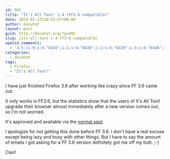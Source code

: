 ```yaml
---
id: 491
title: "It's All Text! 1.4 (FF3.6 compatible)"
date: 2010-01-23T18:53:57+00:00
author: docwhat
layout: post
guid: http://docwhat.org/?p=491
slug: /its-all-text-1-4-ff3-6-compatible/
openid_comments:
  - 'a:5:{i:0;s:4:"6435";i:1;s:4:"6438";i:2;s:4:"6439";i:3;s:4:"6446";i:4;s:4:"6447";}'
categories:
  - docwhat
tags:
  - Firefox
  - "It's All Text!"
---
```

I have just finished Firefox 3.6 after working like crazy since FF 3.6 came out.

It only works in FF3.6, but the statistics show that the users of It's All Text! upgrade their browser almost immediately after a new version comes out, so I'm not worried.

It's approved and available via the [normal spot](https://addons.mozilla.org/en-US/firefox/addon/4125).

I apologize for not getting this done before FF 3.6. I don't have a real excuse except being lazy and busy with other things. But I have to say the amount of emails I got asking for a FF 3.6 version definitely got me off my butt. ;-)

Ciao!
